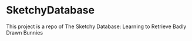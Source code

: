 # SketchyDatabase
This project is a repo of The Sketchy Database: Learning to Retrieve Badly Drawn Bunnies
